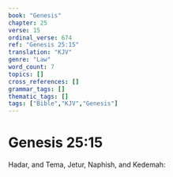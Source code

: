 ```yaml
---
book: "Genesis"
chapter: 25
verse: 15
ordinal_verse: 674
ref: "Genesis 25:15"
translation: "KJV"
genre: "Law"
word_count: 7
topics: []
cross_references: []
grammar_tags: []
thematic_tags: []
tags: ["Bible","KJV","Genesis"]
---
```


# Genesis 25:15

Hadar, and Tema, Jetur, Naphish, and Kedemah:
